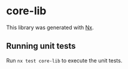 # core-lib

This library was generated with [Nx](https://nx.dev).

## Running unit tests

Run `nx test core-lib` to execute the unit tests.
